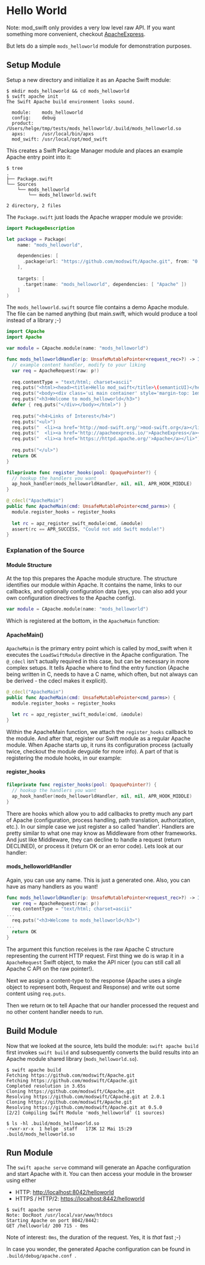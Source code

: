 # Hello World

Note: mod_swift only provides a very low level raw API. If you want something
more convenient, checkout [ApacheExpress](http://apacheexpress.io/).

But lets do a simple `mods_helloworld` module for demonstration purposes.

## Setup Module

Setup a new directory and initialize it as an Apache Swift module:

```
$ mkdir mods_helloworld && cd mods_helloworld
$ swift apache init
The Swift Apache build environment looks sound.

  module:    mods_helloworld
  config:    debug
  product:   /Users/helge/tmp/tests/mods_helloworld/.build/mods_helloworld.so
  apxs:      /usr/local/bin/apxs
  mod_swift: /usr/local/opt/mod_swift
```

This creates a Swift Package Manager module and places an example Apache entry
point into it:

```
$ tree
.
├── Package.swift
└── Sources
    └── mods_helloworld
        └── mods_helloworld.swift

2 directory, 2 files
```

The `Package.swift` just loads the Apache wrapper module we provide:

```swift
import PackageDescription

let package = Package(
    name: "mods_helloworld",

    dependencies: [
      .package(url: "https://github.com/modswift/Apache.git", from: "0.5.0")
    ],
    
    targets: [
      .target(name: "mods_helloworld", dependencies: [ "Apache" ])
    ]    
)
```

The `mods_helloworld.swift` source file contains a demo Apache module. The
file can be named anything (but main.swift, which would produce a tool instead
of a library ;-)

```swift
import CApache
import Apache

var module = CApache.module(name: "mods_helloworld")

func mods_helloworldHandler(p: UnsafeMutablePointer<request_rec>?) -> Int32 {
  // example content handler, modify to your liking
  var req = ApacheRequest(raw: p!)
  
  req.contentType = "text/html; charset=ascii"
  req.puts("<html><head><title>Hello mod_swift</title>\(semanticUI)</head>")
  req.puts("<body><div class='ui main container' style='margin-top: 1em;'>")
  req.puts("<h3>Welcome to mods_helloworld</h3>")
  defer { req.puts("</div></body></html>") }
  
  req.puts("<h4>Links of Interest</h4>")
  req.puts("<ul>")
  req.puts("  <li><a href='http://mod-swift.org/'>mod-swift.org</a></li>")
  req.puts("  <li><a href='http://apacheexpress.io/'>ApacheExpress</a></li>")
  req.puts("  <li><a href='https://httpd.apache.org/'>Apache</a></li>")
  
  req.puts("</ul>")
  return OK
}

fileprivate func register_hooks(pool: OpaquePointer?) {
  // hookup the handlers you want
  ap_hook_handler(mods_helloworldHandler, nil, nil, APR_HOOK_MIDDLE)
}

@_cdecl("ApacheMain")
public func ApacheMain(cmd: UnsafeMutablePointer<cmd_parms>) {
  module.register_hooks = register_hooks
  
  let rc = apz_register_swift_module(cmd, &module)
  assert(rc == APR_SUCCESS, "Could not add Swift module!")
}
```

### Explanation of the Source

#### Module Structure

At the top this prepares the Apache module structure. The structure identifies
our module within Apache. It contains the name, links to our callbacks, and
optionally configuration data (yes, you can also add your own configuration
directives to the Apache config).

```swift
var module = CApache.module(name: "mods_helloworld")
```

Which is registered at the bottom, in the `ApacheMain` function:

#### ApacheMain()

`ApacheMain` is the primary entry point which is called by mod_swift when it
executes the `LoadSwiftModule` directive in the Apache configuration.
The `@_cdecl` isn't actually required in this case, but can be necessary in more
complex setups. It tells Apache where to find the entry
function (Apache being written in C, needs to have a C name, which often, but
not always can be derived - the cdecl makes it explicit).

```swift
@_cdecl("ApacheMain")
public func ApacheMain(cmd: UnsafeMutablePointer<cmd_parms>) {
  module.register_hooks = register_hooks

  let rc = apz_register_swift_module(cmd, &module)
}
```

Within the ApacheMain function, we attach the `register_hooks` callback to
the module. And after that, register our Swift module as a regular Apache
module.
When Apache starts up, it runs its configuration process (actually twice,
checkout the module devguide for more info).
A part of that is registering the module hooks, in our example:


#### register_hooks

```swift
fileprivate func register_hooks(pool: OpaquePointer?) {
  // hookup the handlers you want
  ap_hook_handler(mods_helloworldHandler, nil, nil, APR_HOOK_MIDDLE)
}
```

There are hooks which allow you to add callbacks to pretty much any part of
Apache (configuration, process handling, path translation, authorization, etc.).
In our simple case we just register a so called 'handler'.
Handlers are pretty similar to what one may know as Middleware from other
frameworks. And just like Middleware, they can decline to handle a request
(return DECLINED), or process it (return OK or an error code).
Lets look at our handler:

#### mods_helloworldHandler

Again, you can use any name. This is just a generated one. Also, you can have as
many handlers as you want!

```swift
func mods_helloworldHandler(p: UnsafeMutablePointer<request_rec>?) -> Int32 {
  var req = ApacheRequest(raw: p!)
  req.contentType = "text/html; charset=ascii"
...
  req.puts("<h3>Welcome to mods_helloworld</h3>")
...  
  return OK
}
```

The argument this function receives is the raw Apache C structure representing
the current HTTP request. First thing we do is wrap it in a `ApacheRequest`
Swift object, to make the API nicer (you can still call all Apache C API on the
raw pointer!).

Next we assign a content-type to the response (Apache uses a single object
to represent both, Request and Response) and write out some content using
`req.puts`.

Then we return `OK` to tell Apache that our handler processed the request and
no other content handler needs to run.


## Build Module

Now that we looked at the source, lets build the module:
`swift apache build` first invokes `swift build` and subsequently converts the
build results into an Apache module shared library (`mods_helloworld.so`).

```
$ swift apache build
Fetching https://github.com/modswift/Apache.git
Fetching https://github.com/modswift/CApache.git
Completed resolution in 3.65s
Cloning https://github.com/modswift/CApache.git
Resolving https://github.com/modswift/CApache.git at 2.0.1
Cloning https://github.com/modswift/Apache.git
Resolving https://github.com/modswift/Apache.git at 0.5.0
[2/2] Compiling Swift Module 'mods_helloworld' (1 sources)

$ ls -hl .build/mods_helloworld.so
-rwxr-xr-x  1 helge  staff   173K 12 Mai 15:29 .build/mods_helloworld.so
```

## Run Module

The `swift apache serve` command will generate an Apache configuration and
start Apache with it.
You can then access your module in the browser using either

  - HTTP: [http://localhost:8042/helloworld](http://localhost:8042/helloworld)
  - HTTPS / HTTP/2: [https://localhost:8442/helloworld](https://localhost:8442/helloworld)

```
$ swift apache serve
Note: DocRoot /usr/local/var/www/htdocs
Starting Apache on port 8042/8442:
GET /helloworld/ 200 715 - 0ms
```

Note of interest: `0ms`, the duration of the request. Yes, it is *that* fast ;-)

In case you wonder, the generated Apache configuration can be found in 
`.build/debug/apache.conf `.
